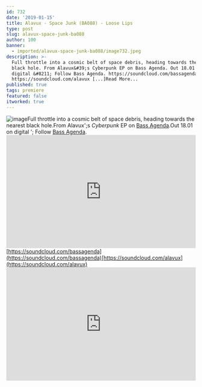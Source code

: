 ```yaml
---
id: 732
date: '2019-01-15'
title: Alavux - Space Junk (BA088) - Loose Lips
type: post
slug: alavux-space-junk-ba088
author: 100
banner:
  - imported/alavux-space-junk-ba088/image732.jpeg
description: >-
  Full throttle into a cosmic belt of space debris, heading towards the nearest
  black hole. From Alavux&#39;s Cyberpunk EP on Bass Agenda. Out 18.01 on
  digital &#8211; Follow Bass Agenda. https://soundcloud.com/bassagenda
  https://soundcloud.com/alavux [...]Read More...
published: true
tags: premiere
featured: false
itworked: true
---
```

![image](../imported/alavux-space-junk-ba088/image732.jpeg)Full throttle into a cosmic belt of space debris, heading towards the nearest black hole.From Alavux';s _Cyberpunk_ EP on [Bass Agenda](https://bassagendarecordings.bandcamp.com/).Out 18.01 on digital '; Follow [Bass Agenda](https://bassagendarecordings.bandcamp.com/).<iframe width='100%' height='300' scrolling='no' frameborder='no' allow='autoplay' src='https://w.soundcloud.com/player/?url=https%3A//api.soundcloud.com/tracks/559470693&color=%23ff5500&auto_play=false&hide_related=false&show_comments=true&show_user=true&show_reposts=false&show_teaser=true'></iframe>[https://soundcloud.com/bassagenda](https://soundcloud.com/bassagenda)[https://soundcloud.com/alavux](https://soundcloud.com/alavux)<iframe width='100%' height='300' scrolling='no' frameborder='no' allow='autoplay' src='https://www.youtube.com/embed/UNOah7ZD0Ss'></iframe>